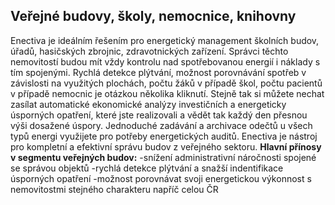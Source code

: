 ## Veřejné budovy, školy, nemocnice, knihovny

Enectiva je ideálním řešením pro energetický management školních budov, úřadů, hasičských zbrojnic, zdravotnických zařízení. Správci těchto nemovitostí budou mít vždy kontrolu nad spotřebovanou energií i náklady s tím spojenými. Rychlá detekce plýtvání, možnost porovnávání spotřeb v závislosti na využitých plochách, počtu žáků v případě škol, počtu pacientů v případě nemocnic je otázkou několika kliknutí. Stejně tak si můžete nechat zasílat automatické ekonomické analýzy investičních a energeticky úsporných opatření, které jste realizovali a vědět tak každý den přesnou výši dosažené úspory. Jednoduché zadávání a archivace odečtů u všech typů energi využijete pro potřeby energetických auditů. Enectiva je nástroj pro kompletní a efektivní správu budov z veřejného sektoru.
**Hlavní přínosy v segmentu veřejných budov:**
-snížení administrativní náročnosti spojené se správou objektů
-rychlá detekce plýtvání a snažší indentifikace úsporných opatření
-možnost porovnávat svoji energetickou výkonnost s nemovitostmi stejného charakteru napříč celou ČR
